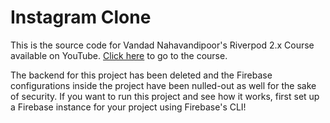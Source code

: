 # Instagram Clone

This is the source code for Vandad Nahavandipoor's Riverpod 2.x Course available on YouTube. [Click here](https://youtu.be/vtGCteFYs4M) to go to the course.

The backend for this project has been deleted and the Firebase configurations inside the project have been nulled-out as well for the sake of security. If you want to run this project and see how it works, first set up a Firebase instance for your project using Firebase's CLI!